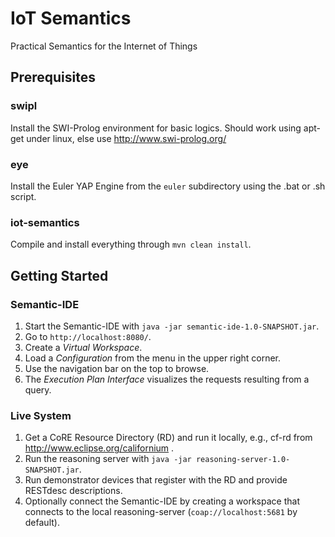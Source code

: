# IoT Semantics
Practical Semantics for the Internet of Things

## Prerequisites

### swipl

Install the SWI-Prolog environment for basic logics. Should work using apt-get under linux, else use http://www.swi-prolog.org/

### eye

Install the Euler YAP Engine from the `euler` subdirectory using the .bat or .sh script.

### iot-semantics

Compile and install everything through `mvn clean install`.

## Getting Started

### Semantic-IDE

1. Start the Semantic-IDE with `java -jar semantic-ide-1.0-SNAPSHOT.jar`.
2. Go to `http://localhost:8080/`.
3. Create a *Virtual Workspace*.
4. Load a *Configuration* from the menu in the upper right corner.
5. Use the navigation bar on the top to browse.
6. The *Execution Plan Interface* visualizes the requests resulting from a query.

### Live System

1. Get a CoRE Resource Directory (RD) and run it locally, e.g., cf-rd from http://www.eclipse.org/californium .
2. Run the reasoning server with `java -jar reasoning-server-1.0-SNAPSHOT.jar`.
3. Run demonstrator devices that register with the RD and provide RESTdesc descriptions.
4. Optionally connect the Semantic-IDE by creating a workspace that connects to the local reasoning-server (`coap://localhost:5681` by default).

